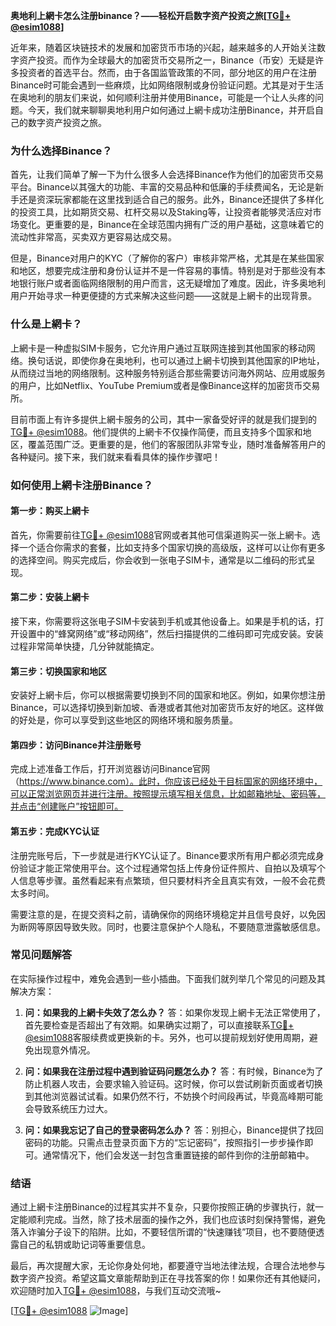 **奥地利上網卡怎么注册binance？——轻松开启数字资产投资之旅[[TG💪+ @esim1088](https://t.me/s/esim1088)]**

近年来，随着区块链技术的发展和加密货币市场的兴起，越来越多的人开始关注数字资产投资。而作为全球最大的加密货币交易所之一，Binance（币安）无疑是许多投资者的首选平台。然而，由于各国监管政策的不同，部分地区的用户在注册Binance时可能会遇到一些麻烦，比如网络限制或身份验证问题。尤其是对于生活在奥地利的朋友们来说，如何顺利注册并使用Binance，可能是一个让人头疼的问题。今天，我们就来聊聊奥地利用户如何通过上網卡成功注册Binance，并开启自己的数字资产投资之旅。

### **为什么选择Binance？**

首先，让我们简单了解一下为什么很多人会选择Binance作为他们的加密货币交易平台。Binance以其强大的功能、丰富的交易品种和低廉的手续费闻名，无论是新手还是资深玩家都能在这里找到适合自己的服务。此外，Binance还提供了多样化的投资工具，比如期货交易、杠杆交易以及Staking等，让投资者能够灵活应对市场变化。更重要的是，Binance在全球范围内拥有广泛的用户基础，这意味着它的流动性非常高，买卖双方更容易达成交易。

但是，Binance对用户的KYC（了解你的客户）审核非常严格，尤其是在某些国家和地区，想要完成注册和身份认证并不是一件容易的事情。特别是对于那些没有本地银行账户或者面临网络限制的用户而言，这无疑增加了难度。因此，许多奥地利用户开始寻求一种更便捷的方式来解决这些问题——这就是上網卡的出现背景。

### **什么是上網卡？**

上網卡是一种虚拟SIM卡服务，它允许用户通过互联网连接到其他国家的移动网络。换句话说，即使你身在奥地利，也可以通过上網卡切换到其他国家的IP地址，从而绕过当地的网络限制。这种服务特别适合那些需要访问海外网站、应用或服务的用户，比如Netflix、YouTube Premium或者是像Binance这样的加密货币交易所。

目前市面上有许多提供上網卡服务的公司，其中一家备受好评的就是我们提到的[TG💪+ @esim1088](https://t.me/s/esim1088)。他们提供的上網卡不仅操作简便，而且支持多个国家和地区，覆盖范围广泛。更重要的是，他们的客服团队非常专业，随时准备解答用户的各种疑问。接下来，我们就来看看具体的操作步骤吧！

### **如何使用上網卡注册Binance？**

#### **第一步：购买上網卡**
首先，你需要前往[TG💪+ @esim1088](https://t.me/s/esim1088)官网或者其他可信渠道购买一张上網卡。选择一个适合你需求的套餐，比如支持多个国家切换的高级版，这样可以让你有更多的选择空间。购买完成后，你会收到一张电子SIM卡，通常是以二维码的形式呈现。

#### **第二步：安装上網卡**
接下来，你需要将这张电子SIM卡安装到手机或其他设备上。如果是手机的话，打开设置中的“蜂窝网络”或“移动网络”，然后扫描提供的二维码即可完成安装。安装过程非常简单快捷，几分钟就能搞定。

#### **第三步：切换国家和地区**
安装好上網卡后，你可以根据需要切换到不同的国家和地区。例如，如果你想注册Binance，可以选择切换到新加坡、香港或者其他对加密货币友好的地区。这样做的好处是，你可以享受到这些地区的网络环境和服务质量。

#### **第四步：访问Binance并注册账号**
完成上述准备工作后，打开浏览器访问Binance官网（https://www.binance.com）。此时，你应该已经处于目标国家的网络环境中，可以正常浏览网页并进行注册。按照提示填写相关信息，比如邮箱地址、密码等，并点击“创建账户”按钮即可。

#### **第五步：完成KYC认证**
注册完账号后，下一步就是进行KYC认证了。Binance要求所有用户都必须完成身份验证才能正常使用平台。这个过程通常包括上传身份证件照片、自拍以及填写个人信息等步骤。虽然看起来有点繁琐，但只要材料齐全且真实有效，一般不会花费太多时间。

需要注意的是，在提交资料之前，请确保你的网络环境稳定并且信号良好，以免因为断网等原因导致失败。同时，也要注意保护个人隐私，不要随意泄露敏感信息。

### **常见问题解答**

在实际操作过程中，难免会遇到一些小插曲。下面我们就列举几个常见的问题及其解决方案：

1. **问：如果我的上網卡失效了怎么办？**
   答：如果你发现上網卡无法正常使用了，首先要检查是否超出了有效期。如果确实过期了，可以直接联系[TG💪+ @esim1088](https://t.me/s/esim1088)客服续费或更换新的卡。另外，也可以提前规划好使用周期，避免出现意外情况。

2. **问：如果我在注册过程中遇到验证码问题怎么办？**
   答：有时候，Binance为了防止机器人攻击，会要求输入验证码。这时候，你可以尝试刷新页面或者切换到其他浏览器试试看。如果仍然不行，不妨换个时间段再试，毕竟高峰期可能会导致系统压力过大。

3. **问：如果我忘记了自己的登录密码怎么办？**
   答：别担心，Binance提供了找回密码的功能。只需点击登录页面下方的“忘记密码”，按照指引一步步操作即可。通常情况下，他们会发送一封包含重置链接的邮件到你的注册邮箱中。

### **结语**

通过上網卡注册Binance的过程其实并不复杂，只要你按照正确的步骤执行，就一定能顺利完成。当然，除了技术层面的操作之外，我们也应该时刻保持警惕，避免落入诈骗分子设下的陷阱。比如，不要轻信所谓的“快速赚钱”项目，也不要随便透露自己的私钥或助记词等重要信息。

最后，再次提醒大家，无论你身处何地，都要遵守当地法律法规，合理合法地参与数字资产投资。希望这篇文章能帮助到正在寻找答案的你！如果你还有其他疑问，欢迎随时加入[TG💪+ @esim1088](https://t.me/s/esim1088)，与我们互动交流哦~ 

[[TG💪+ @esim1088](https://t.me/s/esim1088) ![Image](https://i.postimg.cc/4NQfJmqS/Snipaste-2025-05-13-00-14-12.png)]